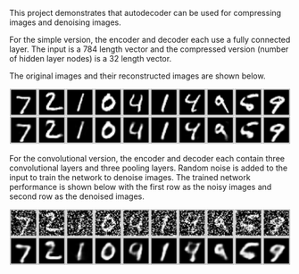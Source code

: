 This project demonstrates that autodecoder can be used for compressing images and denoising images.

For the simple version, the encoder and decoder each use a fully connected layer. The input is a 784 length vector and the compressed version (number of hidden layer nodes) is a 32 length vector.

The original images and their reconstructed images are shown below.

![alt text](./result.png "Image compression")

For the convolutional version, the encoder and decoder each contain three convolutional layers and three pooling layers. Random noise is added to the input to train the network to denoise images. The trained network performance is shown below with the first row as the noisy images and second row as the denoised images.

![alt text](./denoise.png "Image denoise")
